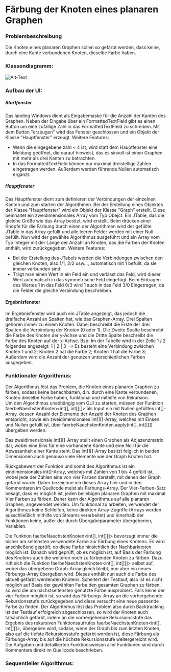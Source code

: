 ﻿# Färbung der Knoten eines planaren Graphen
### Problembeschreibung
Die Knoten eines planaren Graphen sollen so gefärbt werden, dass keine, durch eine Kante verbundenen Knoten, dieselbe Farbe haben. 

### Klassendiagramm:

![Alt-Text](https://github.com/Lucab2k/Graphenf-rbungUI/blob/master/Graphenf%C3%A4rbung/Klassendiagramm.png?raw=true "Klassendiagramm")
### Aufbau der UI:

##### Startfenster
Das landing Windows dient als Eingabemaske für die Anzahl der Kanten des Graphen. Neben der Eingabe über ein FormattedTextField gibt es einen Button um eine zufällige Zahl in das FormattedTextField zu schreiben.
Mit dem Button "erzeugen" wird das Fenster geschlossen und ein Objekt der Klasse "Hauptfenster" erzeugt.
Weitere Features:
* Wenn die eingegebene zahl < 4 ist, wird statt dem Hauptfenster eine Meldung geöffnet, die darauf hinweist, das es sinvoll ist einen Graphen mit mehr als drei Kanten zu betrachten.
* In das FormattedTextField können nur maximal dreistellige Zahlen eingetragen werden. Außerdem werden führende Nullen automatisch ergänzt.

##### Hauptfenster
Das Hauptfenster dient zum definieren der Verbindungen der einzelnen Kanten und zum starten der Algorithmen. Bei der Erstellung eines Objektes der Klasse "Hauptfenster" wird ein Objekt der Klasse "Graph" erstellt. Diese beinhaltet ein zweidimensionales Array vom Typ Obejct. Ein JTable, das die gleiche Größe wie das Array besitzt, wird erstellt. Beim drücken einer Knöpfe für die Färbung durch einen der Algorithmen wird der gefüllte JTable in das Array gefüllt und alle leeren Felder werden mit einer Null befüllt. Nun wird der gewählte Algorithmus ausgeführt und ein Array vom Typ Integer mit der Länge der Anzahl an Knoten, das die Farben der Knoten enthält, wird zurückgegeben.
Weitere Features:
* Bei der Erstellung des JTabels werden die Verbindungen zwischen den gleichen Knoten, also 1/1, 2/2 usw..., automatisch mit 1 befüllt, da sie immer verbunden sind.
* Trägt man einen Wert in ein Feld ein und verlässt das Feld, wird dieser Wert automatisch in das symmetrische Feld eingefügt. Beim Eintragen des Wertes 1 in das Feld 0/3 wird 1 auch in das Feld 3/0 Eingetragen, da die Felder die gleiche Verbindung beschreiben.

#### Ergebnisfenster
Im Ergebnisfenster wird auch ein JTable angezeigt, das jedoch die dreifache Anzahl an Spalten hat, wie das Graphen-Array. Drei Spalten gehören immer zu einem Knoten. Dabei beschreibt die Erste der drei Spalten die Verbindung der Knoten (0 oder 1). Die Zweite Spalte beschreibt die Farbe des Knoten der y-Achse und die Dritte Spalte beschreibt die Farbe des Knoten auf der x-Achse.
Bsp: Im der Tabelle wird in der Zelle 1 / 2 folgendes angezeigt: 1 | 2 | 3 --> Es besteht eine Verbindung zwischen Knoten 1 und 2; Knoten 2 hat die Farbe 2; Knoten 1 hat die Farbe 3;
Außerdem wird die Anzahl der genutzen unterschiedlichen Farben ausgegeben.

### Funktionaler Algorithmus:
Der Algorithmus löst das Problem, die Knoten eines planaren Graphen zu färben, sodass keine benachbarten, d.h. durch eine Kante verbundenen, Knoten dieselbe Farbe haben, funktional und mithilfe von Rekursion.  
Um den Algorithmus unabhängig vom GUI zu starten, müssen der Funktion faerbeNaechstenKnoten<int[], int[][]> als Input ein mit Nullen gefülltes int[]-Array, dessen Anzahl der Elemente der Anzahl der Knoten des Graphen entspricht, sowie ein zweidimensionales int[][]-Array, welches mit Einsen und Nullen gefüllt ist, über faerbeNaechstenKnoten.apply(int[], int[][]) übergeben werden.

Das zweidimensionale int[][]-Array stellt einen Graphen als Adjazenzmatrix dar, wobei eine Eins für eine vorhandene Kante und eine Null für die Abwesenheit einer Kante steht. Das int[][]-Array besitzt folglich in beiden Dimensionen auch genauso viele Elemente wie der Graph Knoten hat.
   
Rückgabewert der Funktion und somit des Algorithmus ist ein eindimensionales int[]-Array, welches mit Zahlen von 1 bis 4 gefüllt ist, wobei jede der Zahlen eine von vier Farben darstellt, mit denen der Graph gefärbt wurde. 
Daher bezeichne ich dieses Array hier und in den Kommentaren im Quellcode meist als Färbungs-Array. Der Vier-Farben-Satz besagt, dass es möglich ist, jeden beliebigen planaren Graphen mit maximal Vier Farben zu färben. Daher kann der Algorithmus auf alle planaren Graphen, angewendet werden. 
Um funktional zu arbeiten, verwendet der Algorithmus keine Schleifen, keine direkten Array-Zugriffe (Arrays werden ausschließlich mithilfe von Streams verarbeitet) und innerhalb der Funktionen keine, außer der durch Übergabeparameter übergebenen, Variablen.

Die Funktion faerbeNaechstenKnoten<int[], int[][]>  bevorzugt immer die bisher am seltensten verwendete Farbe zur Färbung eines Knotens. Es wird anschließend geprüft, ob diese Farbe hinsichtlich der Nachbarknoten möglich ist. Danach wird geprüft, ob es möglich ist, auf Basis der Färbung des Knotens auch die weiteren noch zu färbenden Knoten zu färben. 
Dazu ruft sich die Funktion faerbeNaechstenKnoten<int[], int[][]> selbst auf, wobei das übergebene Graph-Array gleich bleibt, nun aber ein neues Färbungs-Array übergeben wird. Dieses enthält nun auch die Farbe des aktuell gefärbt werdenden Knotens. Scheitert der Testlauf, also ist es nicht möglich auf Basis der gewählten Farbe den gesamten Graphen zu färben, so wird die am nächstseltensten genutzte Farbe ausprobiert. 
Falls keine der vier Farben möglich ist, so wird das Färbungs-Array an die vorhergehende Rekursionsstufe zurückgegeben und diese versucht eine neue passende Farbe zu finden. Der Algorithmus löst das Problem also durch Backtracking. 
Ist der Testlauf erfolgreich abgeschlossen, so wird der Knoten auch tatsächlich gefärbt, indem an die vorhergehende Rekursionsstufe das Ergebnis des rekursiven Funktionsaufrufes faerbeNaechstenKnoten<int[], int[][]>, übergeben wird, sodass, wenn der Graph bis zum letzten Knoten, also auf die tiefste Rekursionsstufe gefärbt worden ist, diese Färbung als Färbungs-Array bis auf die höchste Rekursionsstufe weitergereicht wird. 
Die Aufgaben und detaillierten Funktionsweisen aller Funktionen sind durch Kommentare direkt im Quellcode beschrieben.


### Sequentieller Algorithmus:
